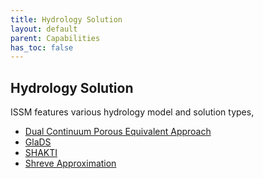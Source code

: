```yaml
---
title: Hydrology Solution
layout: default
parent: Capabilities
has_toc: false
---
```


## Hydrology Solution
ISSM features various hydrology model and solution types,
 - <a href="dc">Dual Continuum Porous Equivalent Approach</a>
 - <a href="glads">GlaDS</a>
 - <a href="shakti">SHAKTI</a>
 - <a href="shreve">Shreve Approximation</a>

